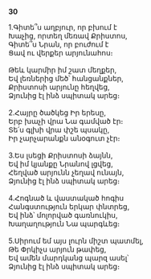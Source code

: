 **30**

1.Գիտե՞ս աղբյուր, որ բխում է\
 Խաչից, որտեղ մեռավ Քրիստոս,\
 Գիտե՞ս Նրան, որ բուժում է\
 Ցավ ու վերքեր արյունահոս։\
 \
 Թեև կարմիր իմ շատ մեղքեր,\
 Եվ լեռներից մեծ՝ հանցանքներ,\
 Քրիստոսի արյունը հեղվեց,\
 Ձյունից էլ ինձ սպիտակ արեց։\
 \
2.Հայրը ծածկեց Իր երեսը,\
 Երբ խաչի վրա Նա գամված էր։\
 Տե՛ս գլխի վրա փշե պսակը,\
 Իր չարչարանքն անօգուտ չէր։\
 \
3.Ես լսեցի Քրիստոսի ձայնն,\
 Եվ իմ կյանքը Նրանով լցվեց,\
 Հեղված արյունն չեղավ ունայն,\
 Ձյունից էլ ինձ սպիտակ արեց։\
 \
4.Հոգնած և վաստակած հոգիս\
 Հանգստություն երկար փնտրեց,\
 Եվ ինձ՝ մոլորված գառնուկիս,\
 Խաղաղություն Նա պարգևեց։\
 \
5.Սիրում եմ այս լուրն միշտ պատմել,\
 Թե Փրկիչս արյուն թափեց,\
 Եվ ամեն մարդկանց պարզ ասել՝\
 Ձյունից էլ ինձ սպիտակ արեց։
